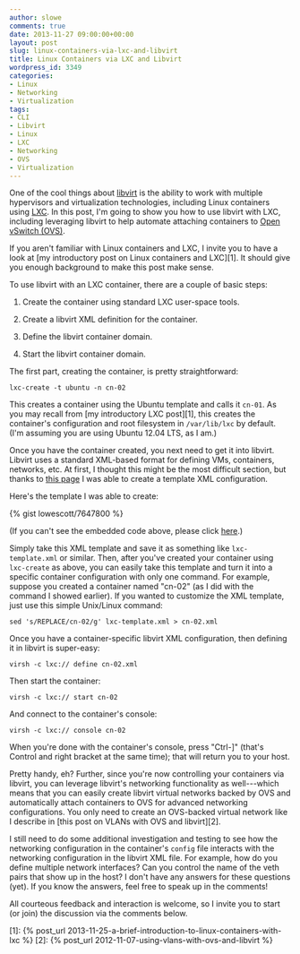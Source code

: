 ```yaml
---
author: slowe
comments: true
date: 2013-11-27 09:00:00+00:00
layout: post
slug: linux-containers-via-lxc-and-libvirt
title: Linux Containers via LXC and Libvirt
wordpress_id: 3349
categories:
- Linux
- Networking
- Virtualization
tags:
- CLI
- Libvirt
- Linux
- LXC
- Networking
- OVS
- Virtualization
---
```


One of the cool things about [libvirt](http://libvirt.org/) is the ability to work with multiple hypervisors and virtualization technologies, including Linux containers using [LXC](http://linuxcontainers.org/). In this post, I'm going to show you how to use libvirt with LXC, including leveraging libvirt to help automate attaching containers to [Open vSwitch (OVS)](http://openvswitch.org/).

If you aren't familiar with Linux containers and LXC, I invite you to have a look at [my introductory post on Linux containers and LXC][1]. It should give you enough background to make this post make sense.

To use libvirt with an LXC container, there are a couple of basic steps:

1. Create the container using standard LXC user-space tools.

2. Create a libvirt XML definition for the container.

3. Define the libvirt container domain.

4. Start the libvirt container domain.

The first part, creating the container, is pretty straightforward:

    lxc-create -t ubuntu -n cn-02

This creates a container using the Ubuntu template and calls it `cn-01`. As you may recall from [my introductory LXC post][1], this creates the container's configuration and root filesystem in `/var/lib/lxc` by default. (I'm assuming you are using Ubuntu 12.04 LTS, as I am.)

Once you have the container created, you next need to get it into libvirt. Libvirt uses a standard XML-based format for defining VMs, containers, networks, etc. At first, I thought this might be the most difficult section, but thanks to [this page](https://wiki.ubuntu.com/SergeHallyn_libvirtlxc) I was able to create a template XML configuration.

Here's the template I was able to create:

{% gist lowescott/7647800 %}

(If you can't see the embedded code above, please click [here](https://gist.github.com/lowescott/7647800).)

Simply take this XML template and save it as something like `lxc-template.xml` or similar. Then, after you've created your container using `lxc-create` as above, you can easily take this template and turn it into a specific container configuration with only one command. For example, suppose you created a container named "cn-02" (as I did with the command I showed earlier). If you wanted to customize the XML template, just use this simple Unix/Linux command:

    sed 's/REPLACE/cn-02/g' lxc-template.xml > cn-02.xml

Once you have a container-specific libvirt XML configuration, then defining it in libvirt is super-easy:

    virsh -c lxc:// define cn-02.xml

Then start the container:

    virsh -c lxc:// start cn-02

And connect to the container's console:

    virsh -c lxc:// console cn-02

When you're done with the container's console, press "Ctrl-]" (that's Control and right bracket at the same time); that will return you to your host.

Pretty handy, eh? Further, since you're now controlling your containers via libvirt, you can leverage libvirt's networking functionality as well---which means that you can easily create libvirt virtual networks backed by OVS and automatically attach containers to OVS for advanced networking configurations. You only need to create an OVS-backed virtual network like I describe in [this post on VLANs with OVS and libvirt][2].

I still need to do some additional investigation and testing to see how the networking configuration in the container's `config` file interacts with the networking configuration in the libvirt XML file. For example, how do you define multiple network interfaces? Can you control the name of the veth pairs that show up in the host? I don't have any answers for these questions (yet). If you know the answers, feel free to speak up in the comments!

All courteous feedback and interaction is welcome, so I invite you to start (or join) the discussion via the comments below.

[1]: {% post_url 2013-11-25-a-brief-introduction-to-linux-containers-with-lxc %}
[2]: {% post_url 2012-11-07-using-vlans-with-ovs-and-libvirt %}
